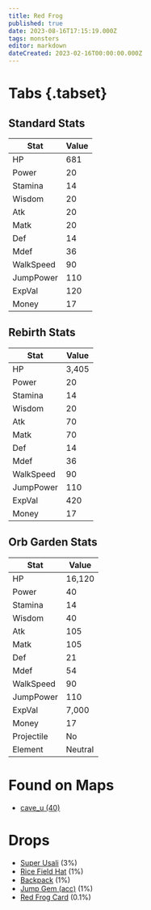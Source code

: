 ```yaml
---
title: Red Frog
published: true
date: 2023-08-16T17:15:19.000Z
tags: monsters
editor: markdown
dateCreated: 2023-02-16T00:00:00.000Z
---
```


# Tabs {.tabset}

## Standard Stats

|Stat|Value|
|-|-|
|HP|681|
|Power|20|
|Stamina|14|
|Wisdom|20|
|Atk|20|
|Matk|20|
|Def|14|
|Mdef|36|
|WalkSpeed|90|
|JumpPower|110|
|ExpVal|120|
|Money|17|
## Rebirth Stats

|Stat|Value|
|-|-|
|HP|3,405|
|Power|20|
|Stamina|14|
|Wisdom|20|
|Atk|70|
|Matk|70|
|Def|14|
|Mdef|36|
|WalkSpeed|90|
|JumpPower|110|
|ExpVal|420|
|Money|17|
## Orb Garden Stats

|Stat|Value|
|-|-|
|HP|16,120|
|Power|40|
|Stamina|14|
|Wisdom|40|
|Atk|105|
|Matk|105|
|Def|21|
|Mdef|54|
|WalkSpeed|90|
|JumpPower|110|
|ExpVal|7,000|
|Money|17|
|Projectile|No|
|Element|Neutral|

# Found on Maps
 * [cave_u (40)](/maps/cave_u)

# Drops
 * [Super Usali](/items/super-usali) (3%)
 * [Rice Field Hat](/items/rice-field-hat) (1%)
 * [Backpack](/items/backpack) (1%)
 * [Jump Gem (acc)](/items/jump-gem-acc) (1%)
 * [Red Frog Card](/items/red-frog-card) (0.1%)
